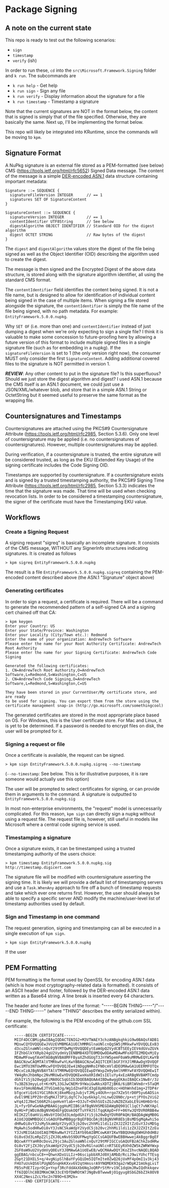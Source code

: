 # Package Signing

## A note on the current state
This repo is ready to test out the following scenarios:
* `sign`
* `timestamp`
* `verify` (ish)

In order to run these, `cd` into the `src\Microsoft.Framework.Signing` folder and `k run`. The subcommands are
* `k run help` - Get help
* `k run sign` - Sign any file
* `k run verify` - Display information about the signature for a file
* `k run timestamp` - Timestamp a signature

Note that the current signatures are NOT in the format below, the content that is signed is simply that
of the file specified. Otherwise, they are basically the same. Next up, I'll be implementing the format below.

This repo will likely be integrated into KRuntime, since the commands will be moving to `kpm`.

## Signature Format
A NuPkg signature is an external file stored as a PEM-formatted (see below)
CMS (https://tools.ietf.org/html/rfc5652) Signed Data message. The content of the
message is a simple [DER-encoded ASN.1](http://luca.ntop.org/Teaching/Appunti/asn1.html) data structure containing important metadata:

```
Signature ::= SEQUENCE {
  signatureFileVersion INTEGER      // == 1
  signatures SET OF SignatureContent
}

SignatureContent ::= SEQUENCE {
  signatureVersion INTEGER          // == 1
  contentIdentifier UTF8String      // See below
  digestAlgorithm OBJECT IDENTIFIER // Standard OID for the digest algorithm
  digest OCTET STRING               // Raw bytes of the digest
}
```

The `digest` and `digestAlgorithm` values store the digest of the file being signed as well as
the Object Identifier (OID) describing the algorithm used to create the digest.

The message is then signed and the Encrypted Digest of the above data structure,
is stored along with the signature algorithm identifier, all using the standard
CMS format.

The `contentIdentifier` field identifies the content being signed. It is not a
file name, but is designed to allow for identification of individual content
being signed in the case of multiple items. When signing a file stored alongside the
signature, the `contentIdentifier` is simply the file name of the file being signed, with
no path metadata. For example: `EntityFramework.5.0.0.nupkg`.

Why `SET OF` (i.e. more than one) and `contentIdentifier` instead of just dumping a
digest when we're only expecting to sign a single file? I think it is valuable
to make some concession to future-proofing here by allowing a future version of this format
to include multiple signed files in a single signature file (such as for embedding in 
a nupkg). If the `signatureFileVersion` is set to 1 (the only version right now), the 
consumer MUST only consider the first `SignatureContent`. Adding additional covered files
to the signature is NOT permitted in version 1.

***REVIEW***: Any other content to put in the signature file? Is this superfluous? Should we just
store the digest algorithm and digest? I used ASN.1 because the CMS itself is an ASN.1 document,
we could just use a JSON/XML/whatever blob, and store that in a simple ASN.1 String or OctetString
but it seemed useful to preserve the same format as the wrapping file.

## Countersignatures and Timestamps
Countersignatures are attached using the PKCS#9 Countersignature Attribute
(https://tools.ietf.org/html/rfc2985, Section 5.3.6). Only one level of
countersignature may be applied (i.e. no countersignatures of countersignatures).
However, multiple countersignatures may be applied.

During verification, if a countersignature is trusted, the entire signature will
be considered trusted, as long as the EKU (Extended Key Usage) of the signing
certificate includes the Code Signing OID.

Timestamps are supported by countersignature. If a countersignature exists and
is signed by a trusted timestamping authority, the PKCS#9 Signing Time Attribute
(https://tools.ietf.org/html/rfc2985, Section 5.3.3) indicates the time that the
signature was made. That time will be used when checking revocation lists. In order
to be considered a timestamping countersignature, the signer of the certificate
must have the Timestamping EKU value.

## Workflows

### Create a Signing Request
A signing request "sigreq" is basically an incomplete signature. It consists of
the CMS message, WITHOUT any SignerInfo structures indicating signatures. It
is created as follows

```
> kpm sigreq EntityFramework.5.0.0.nupkg
```

The result is a file `EntityFramework.5.0.0.nupkg.sigreq` containing the PEM-encoded
content described above (the ASN.1 "Signature" object above)

### Generating certificates
In order to sign a request, a certificate is required. There will be a command
to generate the recommended pattern of a self-signed CA and a signing cert chained
off that CA:

```
> kpm keygen
Enter your Country: US
Enter your State/Province: Washington
Enter your Locality (City/Town etc.): Redmond
Enter the name of your organization: AndrewTech Software
Please enter the name for your Root Authority Certificate: AndrewTech Root Authority
Please enter the name for your Signing Certificate: AndrewTech Code Signing

Generated the following certificates:
1. CN=AndrewTech Root Authority,O=AndrewTech Software,L=Redmond,S=Washington,C=US
2. CN=AndrewTech Code Signing,O=AndrewTech Software,L=Redmond,S=Washington,C=US

They have been stored in your CurrentUser/My certificate store, and are ready
to be used for signing. You can export them from the store using the
certificate management snap-in (http://go.microsoft.com/somethingcool)
```

The generated certificates are stored in the most appropriate place based on OS.
For Windows, this is the User certificate store. For Mac and Linux, it is yet
to be determined. If a password is needed to encrypt files on disk, the user
will be prompted for it.

### Signing a request or file
Once a certificate is available, the request can be signed.

```
> kpm sign EntityFramework.5.0.0.nupkg.sigreq --no-timestamp
```
(`--no-timestamp`: See below. This is for illustrative purposes, it is rare 
someone would actually use this option)

The user will be prompted to select certificates for signing, or can provide
them in arguments to the command. A signature is outputted to
`EntityFramework.5.0.0.nupkg.sig`

In most non-enterprise environments, the "request" model is unnecessarily complicated.
For this reason, `kpm sign` can directly sign a nupkg without using a request file.
The request file is, however, still useful in models like Microsoft where a
central code signing service is used.

### Timestamping a signature
Once a signature exists, it can be timestamped using a trusted timestamping
authority of the users choice:

```
> kpm timestamp EntityFramework.5.0.0.nupkg.sig http://timestamp.digicert.com
```

The signature file will be modified with countersignature asserting the
signing time. It is likely we will provide a default list of timestamping
servers and use a `Task.WhenAny` approach to fire off a bunch of timestamp
requests and take which ever one returns first. However, the user should
always be able to specify a specific server AND modify the machine/user-level
list of timestamp authorities used by default.

### Sign and Timestamp in one command
The request generation, signing and timestamping can all be executed in a single
execution of `kpm sign`.

```
> kpm sign EntityFramework.5.0.0.nupkg
```

If the user

## PEM Formatting
PEM formatting is the format used by OpenSSL for encoding ASN.1 data (which is 
how most cryptography-related data is formatted). It consists of an ASCII header
and footer, followed by the DER-encoded ASN.1 data written as a Base64 string.
A line break is inserted every 64 characters.

The header and footer are lines of the format: 
"-----BEGIN THING-----"/"-----END THING-----" 
(where "THING" describes the entity serialized within).

For example, the following is the PEM encoding of the github.com SSL certificate:

```
	-----BEGIN CERTIFICATE-----
	MIIF4DCCBMigAwIBAgIQDACTENIG2+M3VTWAEY3chzANBgkqhkiG9w0BAQsFADB1
	MQswCQYDVQQGEwJVUzEVMBMGA1UEChMMRGlnaUNlcnQgSW5jMRkwFwYDVQQLExB3
	d3cuZGlnaWNlcnQuY29tMTQwMgYDVQQDEytEaWdpQ2VydCBTSEEyIEV4dGVuZGVk
	IFZhbGlkYXRpb24gU2VydmVyIENBMB4XDTE0MDQwODAwMDAwMFoXDTE2MDQxMjEy
	MDAwMFowgfAxHTAbBgNVBA8MFFByaXZhdGUgT3JnYW5pemF0aW9uMRMwEQYLKwYB
	BAGCNzwCAQMTAlVTMRkwFwYLKwYBBAGCNzwCAQITCERlbGF3YXJlMRAwDgYDVQQF
	Ewc1MTU3NTUwMRcwFQYDVQQJEw41NDggNHRoIFN0cmVldDEOMAwGA1UEERMFOTQx
	MDcxCzAJBgNVBAYTAlVTMRMwEQYDVQQIEwpDYWxpZm9ybmlhMRYwFAYDVQQHEw1T
	YW4gRnJhbmNpc2NvMRUwEwYDVQQKEwxHaXRIdWIsIEluYy4xEzARBgNVBAMTCmdp
	dGh1Yi5jb20wggEiMA0GCSqGSIb3DQEBAQUAA4IBDwAwggEKAoIBAQCx1Nw8r/3z
	Tu3BZ63myyLot+KrKPL33GJwCNEMr9YWaiGwNksXDTZjBK6/6iBRlWVm8r+5TaQM
	Kev1FbHoNbNwEJTVG1m0Jg/Wg1dZneF8Cd3gE8pNb0Obzc+HOhWnhd1mg+2TDP4r
	bTgceYiQz61YGC1R0cKj8keMbzgJubjvTJMLy4OUh+rgo7XZe5trD0P5yu6ADSin
	dvEl9ME1PPZ0rd5qM4J73P1LdqfC7vJqv6kkpl/nLnwO28N0c/p+xtjPYOs2ViG2
	wYq4JIJNeCS66R2hiqeHvmYlab++O3JuT+DkhSUIsZGJuNZ0ZXabLE9iH6H6Or6c
	JL+fyrDFwGeNAgMBAAGjggHuMIIB6jAfBgNVHSMEGDAWgBQ901Cl1qCt7vNKYApl
	0yHU+PjWDzAdBgNVHQ4EFgQUakOQfTuYFHJSlTqqKApD+FF+06YwJQYDVR0RBB4w
	HIIKZ2l0aHViLmNvbYIOd3d3LmdpdGh1Yi5jb20wDgYDVR0PAQH/BAQDAgWgMB0G
	A1UdJQQWMBQGCCsGAQUFBwMBBggrBgEFBQcDAjB1BgNVHR8EbjBsMDSgMqAwhi5o
	dHRwOi8vY3JsMy5kaWdpY2VydC5jb20vc2hhMi1ldi1zZXJ2ZXItZzEuY3JsMDSg
	MqAwhi5odHRwOi8vY3JsNC5kaWdpY2VydC5jb20vc2hhMi1ldi1zZXJ2ZXItZzEu
	Y3JsMEIGA1UdIAQ7MDkwNwYJYIZIAYb9bAIBMCowKAYIKwYBBQUHAgEWHGh0dHBz
	Oi8vd3d3LmRpZ2ljZXJ0LmNvbS9DUFMwgYgGCCsGAQUFBwEBBHwwejAkBggrBgEF
	BQcwAYYYaHR0cDovL29jc3AuZGlnaWNlcnQuY29tMFIGCCsGAQUFBzAChkZodHRw
	Oi8vY2FjZXJ0cy5kaWdpY2VydC5jb20vRGlnaUNlcnRTSEEyRXh0ZW5kZWRWYWxp
	ZGF0aW9uU2VydmVyQ0EuY3J0MAwGA1UdEwEB/wQCMAAwDQYJKoZIhvcNAQELBQAD
	ggEBAG/nbcuC8++QhwnXDxUiLIz+06scipbbXRJd0XjAMbD/RciJ9wiYUhcfTEsg
	ZGpt21DXEL5+q/4vgNipSlhBaYFyGQiDm5IQTmIte0ZwQ26jUxMf4pOmI1v3kj43
	FHU7uUskQS6lPUgND5nqHkKXxv6V2qtHmssrA9YNQMEK93ga2rWDpK21mUkgLviT
	PB5sPdE7IzprOCp+Ynpf3RcFddAkXb6NqJoQRPrStMrv19C1dqUmJRwIQdhkkqev
	ff6IQDlhC8BIMKmCNK33cEYDfDWROtW7JNgBvBTwww8jO1gyug8SbGZ6bZ3k8OV8
	XX4C2NesiZcLYbc2n7B9O+63M2k=
	-----END CERTIFICATE-----
```